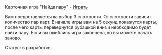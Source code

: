 Карточная игра "Найди пару" - [Играть](https://Atikingi.github.io/Card-game/)

Вам предоставляется на выбор 3 сложности.
От сложности зависит количество пар карт.
В начале игры вам на 5 секунд покажутся карты, после чего карты перевернутся
рубашкой вниз и необходимо будет найти пару.
Если вы ошиблись игра закончена, но вы можете начать заново.

Статус: в разработке

